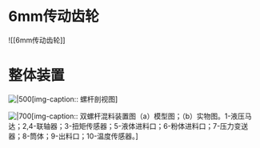# 6mm传动齿轮

![[6mm传动齿轮]]

# 整体装置

![|500](D:\Obsidian\900-附件\螺杆剖视图.jpg)[img-caption:: 螺杆剖视图]

![|700](D:\Obsidian\900-附件\双螺杆混料_模型-实物图.jpg)[img-caption:: 双螺杆混料装置图（a）模型图；（b）实物图。1-液压马达；2,4-联轴器；3-扭矩传感器；5-液体进料口；6-粉体进料口；7-压力变送器；8-筒体；9-出料口；10-温度传感器。]
